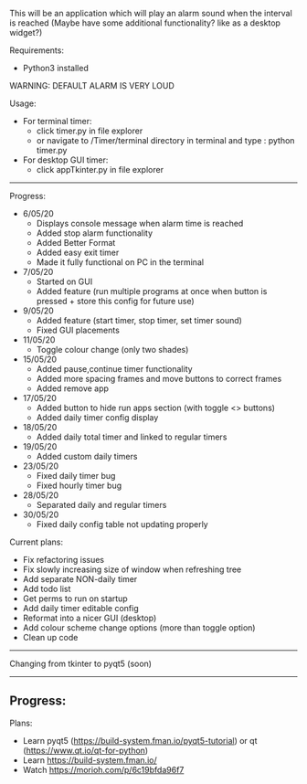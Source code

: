 This will be an application which will play an alarm sound when the interval is reached
(Maybe have some additional functionality? like as a desktop widget?)

Requirements: 
- Python3 installed

WARNING: DEFAULT ALARM IS VERY LOUD

Usage:
- For terminal timer:
    - click timer.py in file explorer
    - or navigate to /Timer/terminal directory in terminal and type : python timer.py 
- For desktop GUI timer:
    - click appTkinter.py in file explorer

-----------------------------------------------------------------

Progress: 
- 6/05/20
    - Displays console message when alarm time is reached
    - Added stop alarm functionality
    - Added Better Format 
    - Added easy exit timer
    - Made it fully functional on PC in the terminal
- 7/05/20
    - Started on GUI
    - Added feature (run multiple programs at once when button is pressed + store this config for future use)
- 9/05/20
    - Added feature (start timer, stop timer, set timer sound)
    - Fixed GUI placements
- 11/05/20
    - Toggle colour change (only two shades)
- 15/05/20
    - Added pause,continue timer functionality
    - Added more spacing frames and move buttons to correct frames
    - Added remove app
- 17/05/20
    - Added button to hide run apps section (with toggle <> buttons)
    - Added daily timer config display
- 18/05/20 
    - Added daily total timer and linked to regular timers
- 19/05/20
    - Added custom daily timers
- 23/05/20
    - Fixed daily timer bug
    - Fixed hourly timer bug
- 28/05/20  
    - Separated daily and regular timers
- 30/05/20
    - Fixed daily config table not updating properly

Current plans:
- Fix refactoring issues
- Fix slowly increasing size of window when refreshing tree
- Add separate NON-daily timer
- Add todo list
- Get perms to run on startup
- Add daily timer editable config
- Reformat into a nicer GUI (desktop)
- Add colour scheme change options (more than toggle option)
- Clean up code
---------------------------------------------------------------------

Changing from tkinter to pyqt5 (soon)

---------------------------------------------------------------------
Progress:
-

Plans:
- Learn pyqt5 (https://build-system.fman.io/pyqt5-tutorial) or qt (https://www.qt.io/qt-for-python)
- Learn https://build-system.fman.io/
- Watch https://morioh.com/p/6c19bfda96f7
